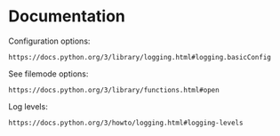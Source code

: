 Documentation
=============

Configuration options:

    https://docs.python.org/3/library/logging.html#logging.basicConfig

See filemode options:

    https://docs.python.org/3/library/functions.html#open

Log levels:

    https://docs.python.org/3/howto/logging.html#logging-levels
